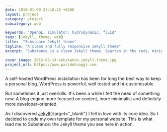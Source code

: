 ```yaml
---
date: 2018-01-09 23:18:22 +0100
layout: project
category: project
subcategory: web

keywords: "OpenGL, simulator, hydrodynamic, fluid"
tags: [jekyll, theme, web]
title:  "Substance Jekyll theme"
tagline: "A clean and fully responsive Jekyll theme"
excerpt: "Substance is a clean Jekyll theme. Spartan in the code, minimalist in the design, but still delightful in the user experience."

cover_image: 2015-06-14-substance-jekyll-theme.jpg
project_url: https://www.paridebroggi.com
---
```


A self-hosted WordPress installation has been for long the best way to keep a personal blog. WordPress is powerful, well tested and hi-customizable.

But sometimes it just overkills. It's been a while I felt the need of something new. A blog engine more focused on content, more minimalist and definitely more developer-oriented.

As I discovered [Jekyll](https://www.jekyllrb.com){:target="_blank"} I fell in love with its core idea. So I decided to code my own template for my personal website. This is what lead me to Substance: the Jekyll theme you see here in action.
